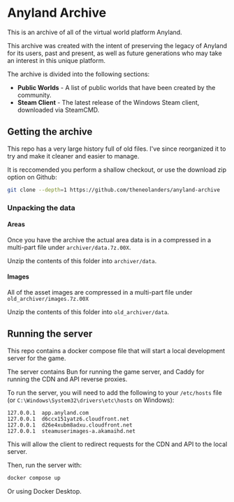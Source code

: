 # Anyland Archive

This is an archive of all of the virtual world platform Anyland.

This archive was created with the intent of preserving the legacy of Anyland for its users, past and present, as well as future generations who may take an interest in this unique platform.

The archive is divided into the following sections:

- **Public Worlds** - A list of public worlds that have been created by the community.
- **Steam Client** - The latest release of the Windows Steam client, downloaded via SteamCMD.


## Getting the archive

This repo has a very large history full of old files. I've since reorganized it to try and make it cleaner and easier to manage.

It is reccomended you perform a shallow checkout, or use the download zip option on Github:

```bash
git clone --depth=1 https://github.com/theneolanders/anyland-archive
```

### Unpacking the data

#### Areas

Once you have the archive the actual area data is in a compressed in a multi-part file under `archiver/data.7z.00X`.

Unzip the contents of this folder into `archiver/data`.

#### Images

All of the asset images are compressed in a multi-part file under `old_archiver/images.7z.00X`

Unzip the contents of this folder into `old_archiver/data`.

## Running the server

This repo contains a docker compose file that will start a local development server for the game.

The server contains Bun for running the game server, and Caddy for running the CDN and API reverse proxies.

To run the server, you will need to add the following to your `/etc/hosts` file (or `C:\Windows\System32\drivers\etc\hosts` on Windows):

```
127.0.0.1  app.anyland.com
127.0.0.1  d6ccx151yatz6.cloudfront.net
127.0.0.1  d26e4xubm8adxu.cloudfront.net
127.0.0.1  steamuserimages-a.akamaihd.net
```

This will allow the client to redirect requests for the CDN and API to the local server.

Then, run the server with:

```bash
docker compose up
```

Or using Docker Desktop.